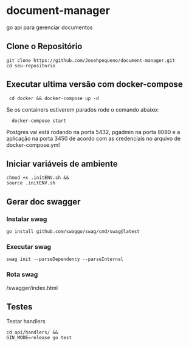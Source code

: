 # document-manager

go api para gerenciar documentos

## Clone o Repositório

```powershell-interactive
git clone https://github.com/Josehpequeno/document-manager.git
cd seu-repositorio
```

## Executar ultima versão com docker-compose

```shell
 cd docker && docker-compose up -d
```

Se os containers estiverem parados rode o comando abaixo:

```shell
  docker-compose start
```

Postgres vai está rodando na porta 5432, pgadmin na porta 8080 e a aplicação na porta 3450 de acordo com as credenciais no arquivo de docker-compose.yml

## Iniciar variáveis de ambiente

```shell
chmod +x .initENV.sh &&
source .initENV.sh
```

## Gerar doc swagger

### Instalar swag

```shell
go install github.com/swaggo/swag/cmd/swag@latest
```

### Executar swag

```shell
swag init --parseDependency --parseInternal
```

### Rota swag

/swagger/index.html

## Testes

Testar handlers

```
cd api/handlers/ &&
GIN_MODE=release go test
```
